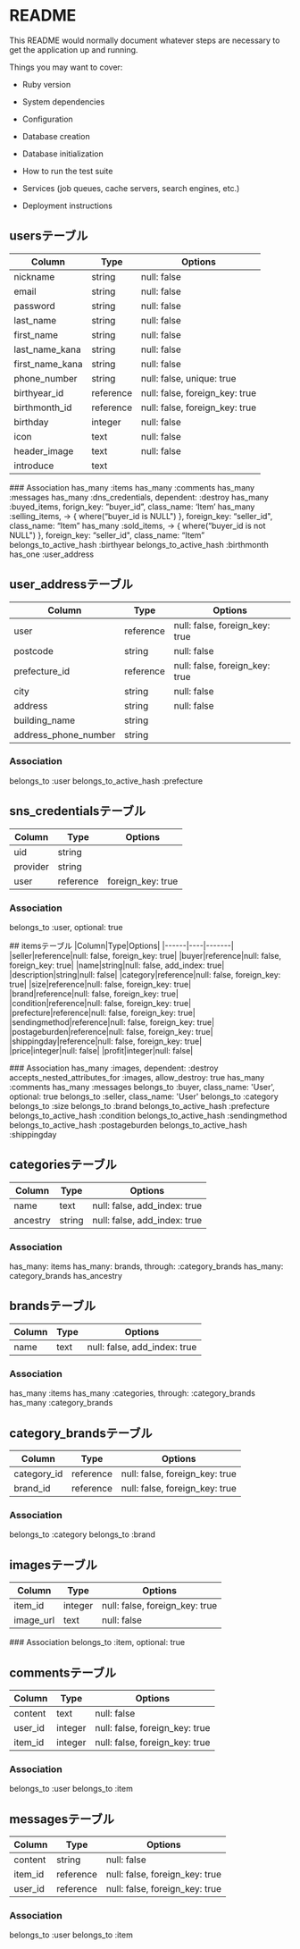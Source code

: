 # README

This README would normally document whatever steps are necessary to get the
application up and running.

Things you may want to cover:

* Ruby version

* System dependencies

* Configuration

* Database creation

* Database initialization

* How to run the test suite

* Services (job queues, cache servers, search engines, etc.)

* Deployment instructions

## usersテーブル
|Column|Type|Options|
|------|----|-------|
|nickname|string|null: false|
|email|string|null: false|
|password|string|null: false|
|last_name|string|null: false|
|first_name|string|null: false|
|last_name_kana|string|null: false|
|first_name_kana|string|null: false|
|phone_number|string|null: false, unique: true|
|birthyear_id|reference|null: false, foreign_key: true|
|birthmonth_id|reference|null: false, foreign_key: true|
|birthday|integer|null: false|
|icon|text|null: false|
|header_image|text|null: false|
|introduce|text||

### Association
has_many :items
has_many :comments
has_many :messages
has_many :dns_credentials, dependent: :destroy
has_many :buyed_items, forign_key: ”buyer_id”, class_name: ‘Item’
has_many :selling_items, -> { where(“buyer_id is NULL") }, foreign_key: “seller_id", class_name: “Item”
has_many :sold_items, -> { where(“buyer_id is not NULL") }, foreign_key: “seller_id", class_name: “Item”
belongs_to_active_hash :birthyear
belongs_to_active_hash :birthmonth
has_one :user_address


## user_addressテーブル
|Column|Type|Options|
|------|----|-------|
|user|reference|null: false, foreign_key: true|
|postcode|string|null: false|
|prefecture_id|reference|null: false, foreign_key: true|
|city|string|null: false|
|address|string|null: false|
|building_name|string||
|address_phone_number|string||

### Association
belongs_to :user
belongs_to_active_hash :prefecture


## sns_credentialsテーブル
|Column|Type|Options|
|------|----|-------|
|uid|string||
|provider|string||
|user|reference|foreign_key: true|

### Association
belongs_to :user, optional: true


## itemsテーブル
|Column|Type|Options|
|------|----|-------|
|seller|reference|null: false, foreign_key: true|
|buyer|reference|null: false, foreign_key: true|
|name|string|null: false, add_index: true|
|description|string|null: false|
|category|reference|null: false, foreign_key: true|
|size|reference|null: false, foreign_key: true|
|brand|reference|null: false, foreign_key: true|
|condition|reference|null: false, foreign_key: true|
|prefecture|reference|null: false, foreign_key: true|
|sendingmethod|reference|null: false, foreign_key: true|
|postageburden|reference|null: false, foreign_key: true|
|shippingday|reference|null: false, foreign_key: true|
|price|integer|null: false|
|profit|integer|null: false|

### Association
has_many :images, dependent: :destroy
accepts_nested_attributes_for :images, allow_destroy: true
has_many :comments
has_many :messages
belongs_to :buyer, class_name: 'User', optional: true
belongs_to :seller, class_name: 'User'
belongs_to :category
belongs_to :size
belongs_to :brand
belongs_to_active_hash :prefecture
belongs_to_active_hash :condition
belongs_to_active_hash :sendingmethod
belongs_to_active_hash :postageburden
belongs_to_active_hash :shippingday


## categoriesテーブル
|Column|Type|Options|
|------|----|-------|
|name|text|null: false, add_index: true|
|ancestry|string|null: false, add_index: true|

### Association
has_many: items
has_many: brands, through: :category_brands
has_many: category_brands
has_ancestry

## brandsテーブル
|Column|Type|Options|
|------|----|-------|
|name|text|null: false, add_index: true|

### Association
has_many :items
has_many :categories, through: :category_brands
has_many :category_brands


## category_brandsテーブル
|Column|Type|Options|
|------|----|-------|
|category_id|reference|null: false, foreign_key: true|
|brand_id|reference|null: false, foreign_key: true|

### Association
belongs_to :category
belongs_to :brand


## imagesテーブル
|Column|Type|Options|
|------|----|-------|
|item_id|integer|null: false, foreign_key: true|
|image_url|text|null: false|

### Association
belongs_to :item, optional: true


## commentsテーブル
|Column|Type|Options|
|------|----|-------|
|content|text|null: false|
|user_id|integer|null: false, foreign_key: true|
|item_id|integer|null: false, foreign_key: true|

### Association
belongs_to :user
belongs_to :item


## messagesテーブル
|Column|Type|Options|
|------|----|-------|
|content|string|null: false|
|item_id|reference|null: false, foreign_key: true|
|user_id|reference|null: false, foreign_key: true|

### Association
belongs_to :user
belongs_to :item
